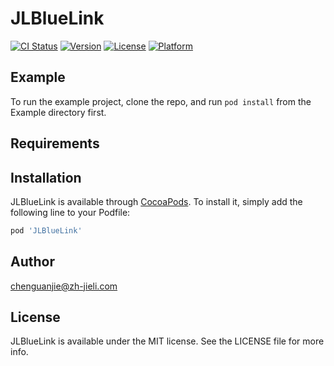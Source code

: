 # JLBlueLink

[![CI Status](https://img.shields.io/travis/16433934/JLBlueLink.svg?style=flat)](https://travis-ci.org/16433934/JLBlueLink)
[![Version](https://img.shields.io/cocoapods/v/JLBlueLink.svg?style=flat)](https://cocoapods.org/pods/JLBlueLink)
[![License](https://img.shields.io/cocoapods/l/JLBlueLink.svg?style=flat)](https://cocoapods.org/pods/JLBlueLink)
[![Platform](https://img.shields.io/cocoapods/p/JLBlueLink.svg?style=flat)](https://cocoapods.org/pods/JLBlueLink)

## Example

To run the example project, clone the repo, and run `pod install` from the Example directory first.

## Requirements

## Installation

JLBlueLink is available through [CocoaPods](https://cocoapods.org). To install
it, simply add the following line to your Podfile:

```ruby
pod 'JLBlueLink'
```

## Author

chenguanjie@zh-jieli.com

## License

JLBlueLink is available under the MIT license. See the LICENSE file for more info.
